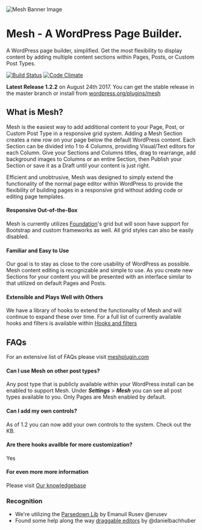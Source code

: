 ![Mesh Banner Image](https://meshplugin.com/wp-content/uploads/2017/08/banner-1544x500.png)
# Mesh - A WordPress Page Builder.

A WordPress page builder, simplified. Get the most flexibility to display 
content by adding multiple content sections within Pages, Posts, or Custom
 Post Types.

[![Build Status](https://travis-ci.org/linchpin/mesh.svg?branch=master)](https://travis-ci.org/linchpin/mesh) [![Code Climate](https://codeclimate.com/github/linchpin/mesh/badges/gpa.svg)](https://codeclimate.com/github/linchpin/mesh)

**Latest Release 1.2.2** on August 24th 2017. You can get the stable release in
 the master branch or install from [wordpress.org/plugins/mesh](https://wordpress.org/plugins/mesh)

## What is Mesh?

Mesh is the easiest way to add additional content to your Page, Post, or 
Custom Post Type in a responsive grid system. Adding a Mesh Section creates
 a new row on your page below the default WordPress content. Each Section can
 be divided into 1 to 4 Columns, providing Visual/Text editors for each Column.
 Give your Sections and Columns titles, drag to rearrange, add background
 images to Columns or an entire Section, then Publish your Section or save it
 as a Draft until your content is just right.

Efficient and unobtrusive, Mesh was designed to simply extend the functionality
 of the normal page editor within WordPress to provide the flexibility of
 building pages in a responsive grid without adding code or editing page
 templates.

#### Responsive Out-of-the-Box

Mesh is currently utilizes [Foundation](http://foundation.zurb.com)'s grid but
 will soon have support for Bootstrap and custom frameworks as well. All grid
 styles can also be easily disabled.

#### Familiar and Easy to Use

Our goal is to stay as close to the core usability of WordPress as possible. 
Mesh content editing is recognizable and simple to use. As you create new
 Sections for your content you will be presented with an interface similar
 to that utilized on default Pages and Posts.

#### Extensible and Plays Well with Others

We have a library of hooks to extend the functionality of Mesh and will
 continue to expand these over time. For a full list of currently available
 hooks and filters is available within [Hooks and filters](https://meshplugin.com/knowledgebase_category/hooks-filters/)

## FAQs

For an extensive list of FAQs please visit [meshplugin.com](https://meshplugin.com/)

#### Can I use Mesh on other post types?
Any post type that is publicly available within your WordPress install can be
 enabled to support Mesh. Under _**Settings**_ > _**Mesh**_ you can see all
 post types available to you. Only Pages are Mesh enabled by default.

#### Can I add my own controls?
As of 1.2 you can now add your own controls to the system. Check out the KB.

#### Are there hooks availble for more customization?
Yes

#### For even more more information
Please visit [Our knowledgebase](https://meshplugin.com/knowledgebase/)

### Recognition

* We're utilizing the [Parsedown Lib](https://github.com/erusev/parsedown) by Emanuil Rusev @erusev
* Found some help along the way [draggable editors](https://github.com/alleyinteractive/wordpress-fieldmanager/blob/master/js/richtext.js#L58-L95) by @danielbachhuber